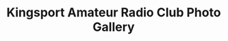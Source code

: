---
description: The Kingsport Amateur Radio Club (KARC) is proud to share moments from our activities, events, and community outreach through this gallery. From field operations and fox hunts to educational demonstrations and public service events, these photos showcase our members’ dedication to advancing the art and service of amateur radio in the Tri-Cities area. We invite you to explore and see how KARC connects people, learning, and communication across the airwaves.
#lastmod: 2023-07-05
title: Kingsport Amateur Radio Club Photo Gallery
resources:
  - src: martin-martz-wRuhOOaG-Z4-unsplash.jpg
    params:
      cover: true # cover of the home page is used for OpenGraph cards, etc.
menus:
  main:
    name: Home
    weight: -1
# sub-galleries on list pages are sorted by date and weight (descending)
#cascade:
#  build:
#    publishResources: false # do not include full images. Also disable download
---